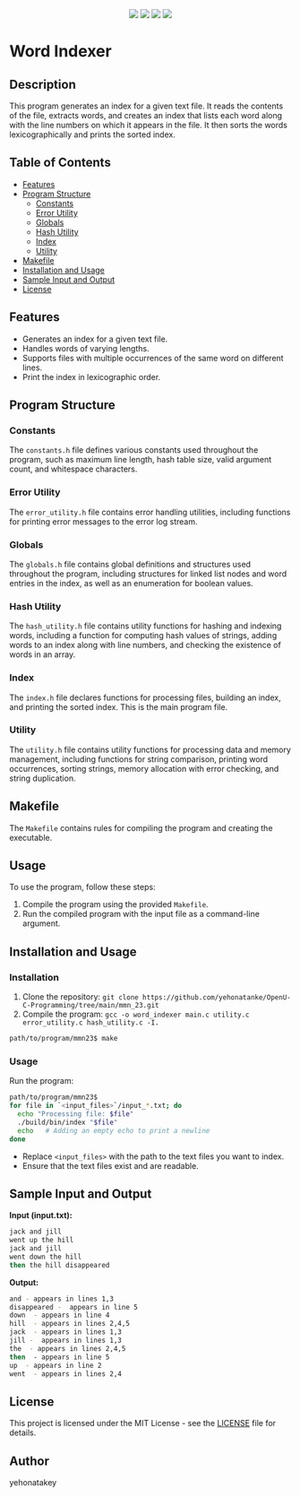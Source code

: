 <div align="center">
  <img src="https://img.shields.io/badge/language-C-blue.svg?logo=c">
  <img src="https://img.shields.io/badge/platform-Linux-orange.svg?logo=linux"> 
  <img src="https://img.shields.io/badge/platform-Ubuntu-%23E95420.svg?logo=ubuntu">
  <img src="https://custom-icon-badges.demolab.com/github/license/denvercoder1/custom-icon-badges?logo=law">
</div>

# Word Indexer

## Description
This program generates an index for a given text file. It reads the contents of the file, extracts words, and creates an index that lists each word along with the line numbers on which it appears in the file. It then sorts the words lexicographically and prints the sorted index.

## Table of Contents
- [Features](#Features)
- [Program Structure](#program-structure)
    - [Constants](#constants)
    - [Error Utility](#error-utility)
    - [Globals](#globals)
    - [Hash Utility](#hash-utility)
    - [Index](#index)
    - [Utility](#utility)
- [Makefile](#makefile)
- [Installation and Usage](#Installation-and-Usage)
- [Sample Input and Output](#sample-input-and-output)
- [License](#license)

## Features
- Generates an index for a given text file.
- Handles words of varying lengths.
- Supports files with multiple occurrences of the same word on different lines.
- Print the index in lexicographic order.

## Program Structure

### Constants
The `constants.h` file defines various constants used throughout the program, such as maximum line length, hash table size, valid argument count, and whitespace characters.

### Error Utility
The `error_utility.h` file contains error handling utilities, including functions for printing error messages to the error log stream.

### Globals
The `globals.h` file contains global definitions and structures used throughout the program, including structures for linked list nodes and word entries in the index, as well as an enumeration for boolean values.

### Hash Utility
The `hash_utility.h` file contains utility functions for hashing and indexing words, including a function for computing hash values of strings, adding words to an index along with line numbers, and checking the existence of words in an array.

### Index
The `index.h` file declares functions for processing files, building an index, and printing the sorted index. This is the main program file.

### Utility
The `utility.h` file contains utility functions for processing data and memory management, including functions for string comparison, printing word occurrences, sorting strings, memory allocation with error checking, and string duplication.

## Makefile
The `Makefile` contains rules for compiling the program and creating the executable.

## Usage
To use the program, follow these steps:
1. Compile the program using the provided `Makefile`.
2. Run the compiled program with the input file as a command-line argument.

## Installation and Usage
### Installation
1. Clone the repository: `git clone https://github.com/yehonatanke/OpenU-C-Programming/tree/main/mmn_23.git`
2. Compile the program: ```gcc -o word_indexer main.c utility.c error_utility.c hash_utility.c -I.```
```bash
path/to/program/mmn23$ make
```
### Usage
Run the program:
```bash
path/to/program/mmn23$ 
for file in `<input_files>`/input_*.txt; do
  echo "Processing file: $file"
  ./build/bin/index "$file"
  echo   # Adding an empty echo to print a newline
done
```

- Replace `<input_files>` with the path to the text files you want to index.
- Ensure that the text files exist and are readable.

## Sample Input and Output

**Input (input.txt):**
```bash
jack and jill
went up the hill
jack and jill
went down the hill
then the hill disappeared
```

**Output:**
```bash
and - appears in lines 1,3 
disappeared -  appears in line 5 
down  - appears in line 4
hill  - appears in lines 2,4,5 
jack  - appears in lines 1,3 
jill -  appears in lines 1,3 
the  - appears in lines 2,4,5 
then  - appears in line 5
up  - appears in line 2 
went  - appears in lines 2,4
```

## License
This project is licensed under the MIT License - see the [LICENSE](https://github.com/yehonatanke/OpenU-C-Programming/blob/main/LICENSE) file for details.

## Author
yehonatakey

